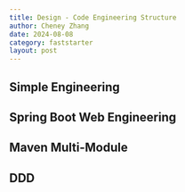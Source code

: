 ```yaml
---
title: Design - Code Engineering Structure
author: Cheney Zhang
date: 2024-08-08
category: faststarter
layout: post
---
```


## Simple Engineering

## Spring Boot Web Engineering

## Maven Multi-Module

## DDD